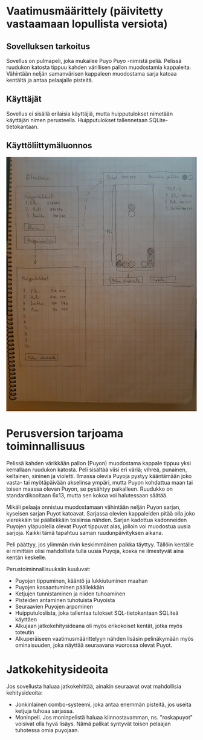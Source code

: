 # Vaatimusmäärittely (päivitetty vastaamaan lopullista versiota)

## Sovelluksen tarkoitus
Sovellus on pulmapeli, joka mukailee Puyo Puyo -nimistä peliä. Pelissä ruudukon katosta tippuu kahden värillisen pallon muodostamia kappaleita. Vähintään neljän samanvärisen kappaleen muodostama sarja katoaa kentältä ja antaa pelaajalle pisteitä.

## Käyttäjät
Sovellus ei sisällä erilaisia käyttäjiä, mutta huipputulokset nimetään 
käyttäjän nimen perusteella. Huipputulokset tallennetaan 
SQLite-tietokantaan.

## Käyttöliittymäluonnos
![alt text](https://github.com/villekov1/otm-harjoitustyo/blob/master/dokumentointi/kuvat/kayttoliittymaluonnos.jpg "Käyttöliittymän luonnos")

# Perusversion tarjoama toiminnallisuus
Pelissä kahden värikkään pallon (Puyon) muodostama kappale tippuu yksi 
kerrallaan ruudukon katosta. Peli sisältää viisi eri väriä; vihreä, 
punainen, keltainen, sininen ja violetti. Ilmassa olevia Puyoja pystyy 
kääntämään joko vasta- tai myötäpäivään akselinsa ympäri, mutta Puyon 
kohdattua maan tai toisen maassa olevan Puyon, se pysähtyy paikalleen. 
Ruudukko on standardikooltaan 6x13, mutta sen kokoa voi halutessaan säätää.

Mikäli pelaaja onnistuu muodostamaan vähintään neljän Puyon sarjan, 
kyseisen sarjan Puyot katoavat. Sarjassa olevien kappaleiden pitää olla 
joko vierekkäin tai päällekkäin toisiinsa nähden. Sarjan kadottua 
kadonneiden Puyojen yläpuolella olevat Puyot tippuvat alas, jolloin voi 
muodostua uusia sarjoja. Kaikki tämä tapahtuu saman ruudunpäivityksen 
aikana.

Peli päättyy, jos ylimmän rivin keskimmäinen paikka täyttyy. Tällöin 
kentälle ei nimittäin olisi mahdollista tulla uusia Puyoja, koska ne ilmestyvät 
aina kentän keskelle.

Perustoiminnallisuuksiin kuuluvat:
* Puyojen tippuminen, kääntö ja lukkiutuminen maahan
* Puyojen kasaantuminen päällekkäin
* Ketjujen tunnistaminen ja niiden tuhoaminen
* Pisteiden antaminen tuhotuista Puyoista
* Seuraavien Puyojen arpominen
* Huipputuloslista, joka tallentaa tulokset SQL-tietokantaan SQLiteä käyttäen
* Alkujaan jatkokehitysideana oli myös erikokoiset kentät, jotka myös toteutin
* Alkuperäiseen vaatimusmäärittelyyn nähden lisäsin pelinäkymään myös ominaisuuden, joka näyttää seuraavana vuorossa olevat Puyot.

# Jatkokehitysideoita
Jos sovellusta haluaa jatkokehittää, ainakin seuraavat ovat mahdollisia kehitysideoita:

* Jonkinlainen combo-systeemi, joka antaa enemmän pisteitä, jos useita 
ketjuja tuhoaa sarjassa.
* Moninpeli. Jos moninpelistä haluaa kiinnostavamman, ns. "roskapuyot" 
voisivat olla hyvä lisäys. Nämä palikat syntyvät toisen pelaajan tuhotessa omia puyojaan.
